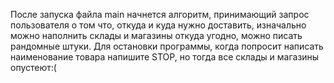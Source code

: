 После запуска файла main начнется алгоритм, принимающий запрос пользователя о том что, откуда и куда нужно доставить,
изначально можно наполнить склады и магазины откуда угодно, можно писать рандомные штуки. Для остановки программы, когда
попросит написать наименование товара напишите STOP, но тогда все склады и магазины опустеют:(
